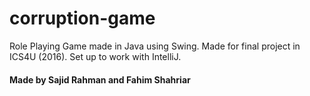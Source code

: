 # corruption-game

Role Playing Game made in Java using Swing. Made for final project in ICS4U (2016). Set up to work with IntelliJ.

#### Made by Sajid Rahman and Fahim Shahriar
